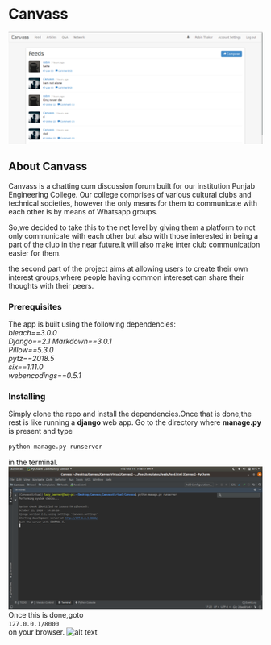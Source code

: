# Canvass
![alt text](https://github.com/Canvass-PEC/Canvass/blob/master/Screenshot%20from%202018-10-06%2019-09-46.png "Home page")
## About Canvass
Canvass is a chatting cum discussion forum built for our institution Punjab Engineering College.
Our college comprises of various cultural clubs and technical societies, however the only means for them to communicate with each other is by means of Whatsapp groups. 

So,we decided to take this to the net level by giving them a platform to not only communicate with each other but also with those interested in being a part of the club in the near future.It will also make inter club communication easier for them.

the second part of the project aims at allowing users to create their own interest groups,where people having common intereset can share their thoughts with their peers.


### Prerequisites

The app is built using the following dependencies:  
*bleach==3.0.0*  
*Django==2.1* 
*Markdown==3.0.1*   
*Pillow==5.3.0*   
*pytz==2018.5*   
*six==1.11.0*   
*webencodings==0.5.1*  

### Installing
Simply clone the repo and install the dependencies.Once that is done,the rest is like running a **django** web app.
Go to the directory where **manage.py** is present and type
```python
python manage.py runserver
```
in the terminal.
![alt text](https://github.com/Canvass-PEC/Canvass/blob/master/Screenshot%20from%202018-10-11%2019-48-17.png "Terminal")
Once this is done,goto   
```127.0.0.1/8000```   
on your browser.
![alt text](https://github.com/Canvass-PEC/Canvass/blob/master/Screenshot%20from%202018-10-11%2019-45-04.png "Login Page")



